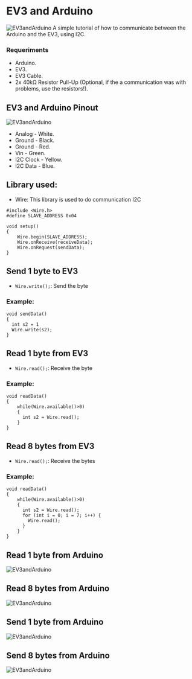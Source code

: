 # EV3 and Arduino
 ![EV3andArduino](https://32414320wji53mwwch1u68ce-wpengine.netdna-ssl.com/wp-content/uploads/2014/05/Arduino-and-NXT-Schematic1-1024x480.png)
  A simple tutorial of how to communicate between the Arduino and the EV3, using I2C.
 ### Requeriments
  - Arduino.
  - EV3.
  - EV3 Cable.
  - 2x 40kΩ Resistor Pull-Up (Optional, if the a communication was with problems, use the resistors!).
 
## EV3 and Arduino Pinout
 ![EV3andArduino](https://32414320wji53mwwch1u68ce-wpengine.netdna-ssl.com/wp-content/uploads/2014/05/Arduino-and-NXT-Schematic1-1024x480.png)
  - Analog - White.
  - Ground - Black.
  - Ground - Red.
  - Vin - Green.
  - I2C Clock - Yellow.
  - I2C Data - Blue.
  
## Library used:

  - Wire: This library is used to do communication I2C

```
#include <Wire.h> 
#define SLAVE_ADDRESS 0x04 

void setup()
{
    Wire.begin(SLAVE_ADDRESS); 
    Wire.onReceive(receiveData); 
    Wire.onRequest(sendData); 
}
```

## Send 1 byte to EV3
  - `Wire.write();`: Send the byte 
### Example:
```
void sendData()
{
  int s2 = 1
  Wire.write(s2);
}
```

## Read 1 byte from EV3
  - `Wire.read();`: Receive the byte
### Example:
```
void readData()
{
    while(Wire.available()>0)
    {
      int s2 = Wire.read();
    }
}
```

## Read 8 bytes from EV3
  - `Wire.read();`: Receive the bytes 
### Example:
```
void readData()
{
    while(Wire.available()>0)
    {
      int s2 = Wire.read();
      for (int i = 0; i = 7; i++) {
        Wire.read();
      }
    }
}
```

## Read 1 byte from Arduino
 ![EV3andArduino](https://32414320wji53mwwch1u68ce-wpengine.netdna-ssl.com/wp-content/uploads/2014/05/read_8_byte.jpg)
## Read 8 bytes from Arduino
 ![EV3andArduino](https://32414320wji53mwwch1u68ce-wpengine.netdna-ssl.com/wp-content/uploads/2014/05/read_8_byte.jpg)
## Send 1 byte from Arduino
 ![EV3andArduino](https://32414320wji53mwwch1u68ce-wpengine.netdna-ssl.com/wp-content/uploads/2014/05/read_8_byte.jpg)
## Send 8 bytes from Arduino
 ![EV3andArduino](https://32414320wji53mwwch1u68ce-wpengine.netdna-ssl.com/wp-content/uploads/2014/05/read_8_byte.jpg)
